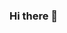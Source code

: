 ### Hi there 👋

<!--
**AnhTuan021004/AnhTuan021004** is a ✨ _special_ ✨ repository because its `README.md` (this file) appears on your GitHub profile.

Here are some ideas to get you started:
![371793345_2417425578435684_6026154524851670917_n](https://github.com/AnhTuan021004/AnhTuan021004/assets/117623556/af03e9f9-fb27-49c0-95ec-e4d5bca976b2)

- 🔭 I’m currently working on ...
- 🌱 I’m currently learning ...
- 👯 I’m looking to collaborate on ...
- 🤔 I’m looking for help with ...
- 💬 Ask me about ...
- 📫 How to reach me: ...
- 😄 Pronouns: ...
- ⚡ Fun fact: ...
-->
